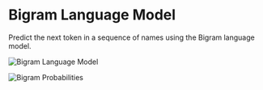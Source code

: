 # Bigram Language Model

Predict the next token in a sequence of names using the Bigram language model.

![Bigram Language Model](https://vitalflux.com/wp-content/uploads/2018/02/Ngram-language-model-explained-with-examples.png)

![Bigram Probabilities](https://media.cheggcdn.com/media%2Fc20%2Fc205a5fa-33e3-4124-b098-13779c7d946c%2FphpoyPcOp.png)
